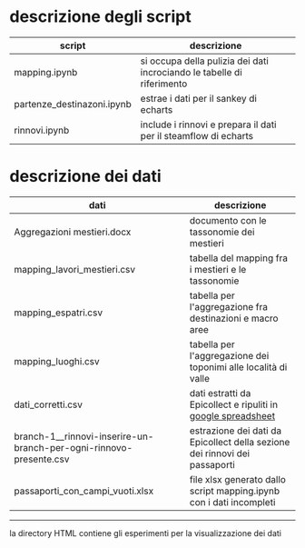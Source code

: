 # descrizione degli script
|script |descrizione |
|---|---|
|mapping.ipynb|si occupa della pulizia dei dati incrociando le tabelle di riferimento|
|partenze_destinazoni.ipynb|estrae i dati per il sankey di echarts|
|rinnovi.ipynb|include i rinnovi e prepara il dati per il steamflow di echarts|

# descrizione dei dati
|dati|descrizione|
|---|---|
|Aggregazioni mestieri.docx| documento con le tassonomie dei mestieri|
|mapping_lavori_mestieri.csv|tabella del mapping fra i mestieri e le tassonomie|
|mapping_espatri.csv|tabella per l'aggregazione fra destinazioni e macro aree|
|mapping_luoghi.csv|tabella per l'aggregazione dei toponimi alle località di valle|
|dati_corretti.csv|dati estratti da Epicollect e ripuliti in [google spreadsheet](https://docs.google.com/spreadsheets/d/1Rc8JTlzRvxwIkI5MQC3GwxyqADqd1cDC8R_if-EcMOo/edit#gid=1203296831)|
|branch-1__rinnovi-inserire-un-branch-per-ogni-rinnovo-presente.csv|estrazione dei dati da Epicollect della sezione dei rinnovi dei passaporti|
|passaporti_con_campi_vuoti.xlsx|file xlsx generato dallo script mapping.ipynb con i dati incompleti|

---
la directory HTML contiene gli esperimenti per la visualizzazione dei dati
